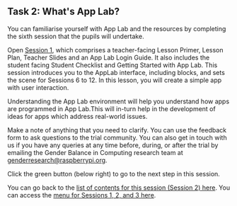 ## Task 2: What's App Lab?
You can familiarise yourself with App Lab and the resources by completing the sixth session that the pupils will undertake.

Open [Session 1](https://drive.google.com/drive/folders/1A0QGyp7hcWa1ukpwkZJdSs785vkejb22), which comprises a teacher-facing Lesson Primer, Lesson Plan, Teacher Slides and an App Lab Login Guide. It also includes the student facing Student Checklist and Getting Started with App Lab. This session introduces you to the AppLab interface, including blocks, and sets the scene for Sessions 6 to 12. In this lesson, you will create a simple app with user interaction. 

Understanding the App Lab environment will help you understand how apps are programmed in App Lab.This will in-turn help in the development of ideas for apps which address real-world issues.

Make a note of anything that you need to clarify. You can use the feedback form to ask questions to the trial community. You can also get in touch with us if you have any queries at any time before, during, or after the trial by emailing the Gender Balance in Computing research team at [genderresearch@raspberrypi.org](genderresearch@raspberrypi.org).

Click the green button (below right) to go to the next step in this session.

You can go back to the [list of contents for this session (Session 2) here](https://projects.raspberrypi.org/en/projects/KS1StorytellingTraining_Session2_GBICi1b). 
You can access the [menu for Sessions 1, 2, and 3 here](hhttps://projects.raspberrypi.org/en/pathways/year8-relevancetraining-gbici4).
